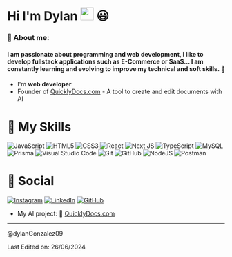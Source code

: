 # Hi I'm Dylan <a href="https://github.com/Bouaskaoun" target="_self"> <img src="https://media.giphy.com/media/hvRJCLFzcasrR4ia7z/giphy.gif" width="30"></a> :smiley:



### :moyai: About me:
#### I am passionate about programming and web development, I like to develop fullstack applications such as E-Commerce or SaaS... I am constantly learning and evolving to improve my technical and soft skills. :rocket:

- I'm **web developer**
- Founder of [QuicklyDocs.com](https://quicklydocs.com) - A tool to create and edit documents with AI

# :muscle: My Skills
![JavaScript](https://img.shields.io/badge/javascript-%23323330.svg?style=for-the-badge&logo=javascript&logoColor=%23F7DF1E)
![HTML5](https://img.shields.io/badge/html5-%23E34F26.svg?style=for-the-badge&logo=html5&logoColor=white)
![CSS3](https://img.shields.io/badge/css3-%231572B6.svg?style=for-the-badge&logo=css3&logoColor=white)
![React](https://img.shields.io/badge/react-%2320232a.svg?style=for-the-badge&logo=react&logoColor=%2361DAFB)
![Next JS](https://img.shields.io/badge/Next-black?style=for-the-badge&logo=next.js&logoColor=white)
![TypeScript](https://img.shields.io/badge/typescript-%23007ACC.svg?style=for-the-badge&logo=typescript&logoColor=white)
![MySQL](https://img.shields.io/badge/mysql-4479A1.svg?style=for-the-badge&logo=mysql&logoColor=white)
![Prisma](https://img.shields.io/badge/Prisma-3982CE?style=for-the-badge&logo=Prisma&logoColor=white)
![Visual Studio Code](https://img.shields.io/badge/Visual%20Studio%20Code-0078d7.svg?style=for-the-badge&logo=visual-studio-code&logoColor=white)
![Git](https://img.shields.io/badge/git-%23F05033.svg?style=for-the-badge&logo=git&logoColor=white)
![GitHub](https://img.shields.io/badge/github-%23121011.svg?style=for-the-badge&logo=github&logoColor=white)
![NodeJS](https://img.shields.io/badge/node.js-6DA55F?style=for-the-badge&logo=node.js&logoColor=white)
![Postman](https://img.shields.io/badge/Postman-FF6C37?style=for-the-badge&logo=postman&logoColor=white)

# :iphone: Social

[![Instagram](https://img.shields.io/badge/Instagram-%23E4405F.svg?style=for-the-badge&logo=Instagram&logoColor=white)](https://www.instagram.com/yaiir.dev/)
[![LinkedIn](https://img.shields.io/badge/linkedin-%230077B5.svg?style=for-the-badge&logo=linkedin&logoColor=white)](https://www.linkedin.com/in/dylan-gonz%C3%A1lez-623706161/)
[![GitHub](https://img.shields.io/badge/github-%23121011.svg?style=for-the-badge&logo=github&logoColor=white)](https://github.com/dylanGonzalez09)

- My AI project: :link: [QuicklyDocs.com](https://quicklydocs.com)


---

@dylanGonzalez09

Last Edited on: 26/06/2024
